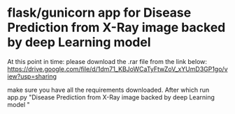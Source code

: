 # flask/gunicorn app for Disease Prediction from X-Ray image backed by deep Learning model


At this point in time: please download the .rar file from the link below:
https://drive.google.com/file/d/1dm71_KBJoWCaTyFtwZoV_xYUmD3GP1go/view?usp=sharing

make sure you have all the requirements downloaded. After which run app.py
"Disease Prediction from X-Ray image backed by deep Learning model
" 
